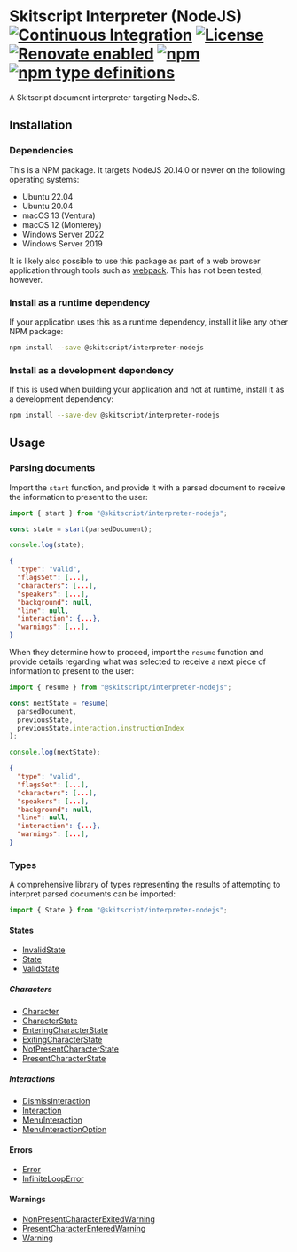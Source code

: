 # Skitscript Interpreter (NodeJS) [![Continuous Integration](https://github.com/skitscript/interpreter-nodejs/workflows/Continuous%20Integration/badge.svg)](https://github.com/skitscript/interpreter-nodejs/actions) [![License](https://img.shields.io/github/license/skitscript/interpreter-nodejs.svg)](https://github.com/skitscript/interpreter-nodejs/blob/master/license) [![Renovate enabled](https://img.shields.io/badge/renovate-enabled-brightgreen.svg)](https://renovatebot.com/) [![npm](https://img.shields.io/npm/v/@skitscript/interpreter-nodejs.svg)](https://www.npmjs.com/package/@skitscript/interpreter-nodejs) [![npm type definitions](https://img.shields.io/npm/types/@skitscript/interpreter-nodejs.svg)](https://www.npmjs.com/package/@skitscript/interpreter-nodejs)

A Skitscript document interpreter targeting NodeJS.

## Installation

### Dependencies

This is a NPM package.  It targets NodeJS 20.14.0 or newer on the following
operating systems:

- Ubuntu 22.04
- Ubuntu 20.04
- macOS 13 (Ventura)
- macOS 12 (Monterey)
- Windows Server 2022
- Windows Server 2019

It is likely also possible to use this package as part of a web browser
application through tools such as [webpack](https://webpack.js.org/).  This has
not been tested, however.

### Install as a runtime dependency

If your application uses this as a runtime dependency, install it like any other
NPM package:

```bash
npm install --save @skitscript/interpreter-nodejs
```

### Install as a development dependency

If this is used when building your application and not at runtime, install it as
a development dependency:

```bash
npm install --save-dev @skitscript/interpreter-nodejs
```

## Usage

### Parsing documents

Import the `start` function, and provide it with a parsed document to receive
the information to present to the user:

```typescript
import { start } from "@skitscript/interpreter-nodejs";

const state = start(parsedDocument);

console.log(state);
```

```json
{
  "type": "valid",
  "flagsSet": [...],
  "characters": [...],
  "speakers": [...],
  "background": null,
  "line": null,
  "interaction": {...},
  "warnings": [...],
}
```

When they determine how to proceed, import the `resume` function and provide
details regarding what was selected to receive a next piece of information to
present to the user:

```typescript
import { resume } from "@skitscript/interpreter-nodejs";

const nextState = resume(
  parsedDocument,
  previousState,
  previousState.interaction.instructionIndex
);

console.log(nextState);
```

```json
{
  "type": "valid",
  "flagsSet": [...],
  "characters": [...],
  "speakers": [...],
  "background": null,
  "line": null,
  "interaction": {...},
  "warnings": [...],
}
```

### Types

A comprehensive library of types representing the results of attempting to
interpret parsed documents can be imported:

```typescript
import { State } from "@skitscript/interpreter-nodejs";
```

#### States

- [InvalidState](./InvalidState/index.ts)
- [State](./State/index.ts)
- [ValidState](./ValidState/index.ts)

##### Characters

- [Character](./Character/index.ts)
- [CharacterState](./CharacterState/index.ts)
- [EnteringCharacterState](./EnteringCharacterState/index.ts)
- [ExitingCharacterState](./ExitingCharacterState/index.ts)
- [NotPresentCharacterState](./NotPresentCharacterState/index.ts)
- [PresentCharacterState](./PresentCharacterState/index.ts)

##### Interactions

- [DismissInteraction](./DismissInteraction/index.ts)
- [Interaction](./Interaction/index.ts)
- [MenuInteraction](./MenuInteraction/index.ts)
- [MenuInteractionOption](./MenuInteractionOption/index.ts)

#### Errors

- [Error](./Error/index.ts)
- [InfiniteLoopError](./InfiniteLoopError/index.ts)

#### Warnings

- [NonPresentCharacterExitedWarning](./NonPresentCharacterExitedWarning/index.ts)
- [PresentCharacterEnteredWarning](./PresentCharacterEnteredWarning/index.ts)
- [Warning](./Warning/index.ts)
